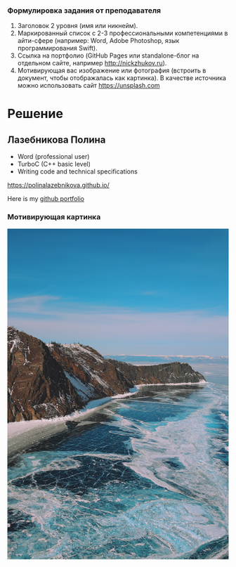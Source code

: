 ### Формулировка задания от преподавателя

1. Заголовок 2 уровня (имя или никнейм).
2. Маркированный список с 2-3 профессиональными компетенциями в айти-сфере (например: Word, Adobe Photoshop, язык программирования Swift).
3. Ссылка на портфолио (GitHub Pages или standalone-блог на отдельном сайте, например http://nickzhukov.ru).
4. Мотивирующая вас изображение или фотография (встроить в документ, чтобы отображалась как картинка). В качестве источника можно использовать сайт https://unsplash.com 

# Решение

## Лазебникова Полина

- Word (professional user)
- TurboC (C++ basic level)
- Writing code and technical specifications

https://polinalazebnikova.github.io/

Here is my [github portfolio](https://polinalazebnikova.github.io/)

### Мотивирующая картинка
![Озеро Байкал зимой](philipp-trubchenko-gdqLz1LFsxI-unsplash.jpg "This is very exciting!")

